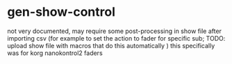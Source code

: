 # gen-show-control

not very documented, may require some post-processing in show file after importing csv 
(for example to set the action to fader for specific sub; TODO: upload show file with macros that do this automatically )
this specifically was for korg nanokontrol2 faders
